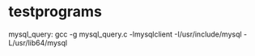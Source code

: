 # testprograms


mysql_query:
gcc -g mysql_query.c -lmysqlclient -I/usr/include/mysql -L/usr/lib64/mysql
